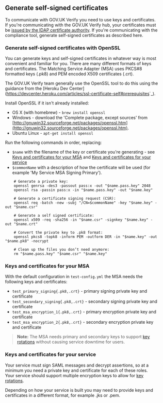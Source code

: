 ##  Generate self-signed certificates


To communicate with GOV.UK Verify you need to use keys and certificates. If you're communicating with the GOV.UK Verify hub, your certificates
must be <a href="#request-certificates">issued by the IDAP certificate authority</a>. If you're communicating with the compliance tool, generate self-signed certificates as described here.

### Generate self-signed certificates with OpenSSL

You can generate keys and self-signed certificates in whatever way is most convenient and familiar for you. There are many different formats of keys and certificates. The Matching Service Adapter (MSA) uses PKCS#8 formatted keys (.pk8) and PEM encoded X509 certificates (.crt).

The GOV.UK Verify team generally use the OpenSSL tool to do this using the guidance from the [Heroku Dev Center](<https://devcenter.heroku.com/articles/ssl-certificate-self#prerequisites>`_). 


Install OpenSSL if it isn't already installed:

* OS X (with homebrew) - `brew install openssl`
* Windows - download the 'Complete package, except sources' from [http://gnuwin32.sourceforge.net/packages/openssl.htm](http://gnuwin32.sourceforge.net/packages/openssl.htm). 
* Ubuntu Linux - `apt-get install openssl`

Run the following commands in order, replacing:

* `$name` with the filename of the key or certificate you're generating - see [Keys and certificates for your MSA](#keys-and-certificates-for-your-msa) and [Keys and certificates for your service](#keys-and-certificates-for-your-service)
* `$commonName` with a description of how the certificate will be used (for example 'My Service MSA Signing Primary').

```
    # Generate a private key:
    openssl genrsa -des3 -passout pass:x -out "$name.pass.key" 2048
    openssl rsa -passin pass:x -in "$name.pass.key" -out "$name.key"

    # Generate a certificate signing request (CSR):
    openssl req -batch -new -subj "/CN=$commonName" -key "$name.key" -out "$name.csr"

    # Generate a self signed certificate:
    openssl x509 -req -sha256 -in "$name.csr" -signkey "$name.key" -out "$name.crt"

    # Convert the private key to .pk8 format:
    openssl pkcs8 -topk8 -inform PEM -outform DER -in "$name.key" -out "$name.pk8" -nocrypt

    # Clean up the files you don’t need anymore:
    rm "$name.pass.key" "$name.csr" "$name.key"
```

### Keys and certificates for your MSA

With the default configuration in ``test-config.yml`` the MSA needs the following keys and certificates:

* `test_primary_signing{.pk8,.crt}` - primary signing private key and certificate
* `test_secondary_signing{.pk8,.crt}` - secondary signing private key and certificate
* `test_msa_encryption_1{.pk8,.crt}` - primary encryption private key and certificate
* `test_msa_encryption_2{.pk8,.crt}` - secondary encryption private key and certificate

> **Note:**
> The MSA needs primary and secondary keys to support <a href="#rotate-your-keys">key rotations</a> without causing service downtime for users.

### Keys and certificates for your service

Your service must sign SAML messages and decrypt assertions, so at a minimum you need a private key and certificate
for each of these roles. Your service should support multiple encryption keys to allow for <a href="#rotate-your-keys">key rotations</a>.

Depending on how your service is built you may need to provide keys and certificates in a different format, for example .jks or .pem.


